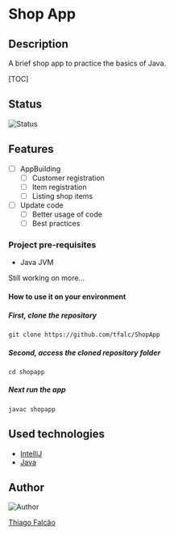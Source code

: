 # Shop App

## Description

A brief shop app to practice the basics of Java.

[TOC]

## Status

![Status](https://img.shields.io/badge/Status-building-informational)

## Features

- [ ] AppBuilding
  - [ ] Customer registration
  - [ ] Item registration
  - [ ] Listing shop items
- [ ] Update code
  - [ ] Better usage of code
  - [ ] Best practices

### Project pre-requisites

- Java JVM

Still working on more...

#### How to use it on your environment

##### First, clone the repository

``git clone https://github.com/tfalc/ShopApp``

##### Second, access the cloned repository folder

`` cd shopapp ``

##### Next run the app

`` javac shopapp `` 

## Used technologies

- [IntelliJ](https://www.jetbrains.com/pt-br/idea/)
- [Java](https://www.java.com/pt-BR/)

## Author

![Author](https://media-exp1.licdn.com/dms/image/C4E03AQFulBV7_fTaYw/profile-displayphoto-shrink_200_200/0/1632138196547?e=1639612800&v=beta&t=LNEH3qwSCjrfsFfNaZ21tJgP4FgmiQCtZ5luLli5dbA)

[Thiago Falcão](https://github.com/tfalc)